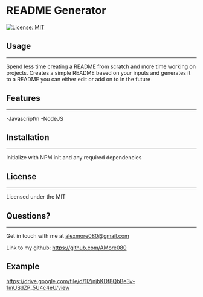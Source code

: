 # README Generator
[![License: MIT](https://img.shields.io/badge/License-MIT-yellow.svg)](https://opensource.org/licenses/MIT) 
## Usage
---
Spend less time creating a README from scratch and more time working on projects. Creates a simple README based on your inputs and generates it to a README you can either edit or add on to in the future

## Features
---
-Javascript\n
-NodeJS

## Installation
---
Initialize with NPM init and any required dependencies

## License
---
Licensed under the MIT

## Questions?
---
Get in touch with me at alexmore080@gmail.com

Link to my github: https://github.com/AMore080

## Example
https://drive.google.com/file/d/1lZjnjbKDf8QbBe3v-1mUSdZP_5U4c4eU/view
